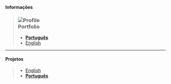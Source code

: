 <script>
  var link = link = document.createElement('link');
    link.rel = 'icon';    link.href = 'favicon.ico';     link.type = 'image/x-icon';
    document.head.appendChild(link);
</script>


#### Informações 

> ### ![Profile](https://fcasfs-of.cloud-fs.net/Icon/info.png) <br/> **Portfolio**
> - [**Português**](https://fcasfs-of.cloud-fs.net/info-profile/)
> - [English](https://fcasfs-of.cloud-fs.net/info-profile-en/)


<hr/>

#### **Projetos**

> -  [English](https://fcasfs-of.cloud-fs.net/projects)
> -  [**Português**](https://fcasfs-of.cloud-fs.net/projects-pt)


<br/><br/>
